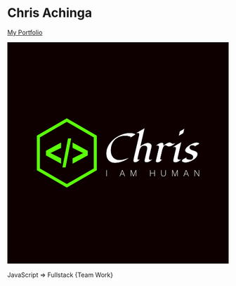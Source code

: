# Chris Achinga

[My Portfolio](https://achinga.netlify.app/)

![image](chrisachingalogo.png)

JavaScript => Fullstack {Team Work}